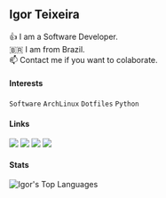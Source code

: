 ## Igor Teixeira

👍 I am a Software Developer.\
🇧🇷 I am from Brazil.\
📫 Contact me if you want to colaborate.

#### Interests
`Software` `ArchLinux` `Dotfiles` `Python`

#### Links
[![](https://img.shields.io/badge/Blog-igortxra.log-grey?labelColor=yellow)](https://igortxra.github.io/blog)
[![](https://img.shields.io/badge/YouTube-Igor_Teixeira-grey?labelColor=red)](https://www.youtube.com/channel/UC8rj6DdqwmMV5sFNgOfGYOg)
[![](https://img.shields.io/badge/LinkedIn-Igor_Teixeira-grey?labelColor=blue)](https://www.linkedin.com/in/igortxra)
[![](https://img.shields.io/badge/E--mail-igorxteixeira@gmail.com-grey?labelColor=green)](mailto:igorxteixeira@gmail.com)


#### Stats
![Igor's Top Languages](https://github-readme-stats-alpha-vert-55.vercel.app/api/top-langs/?username=igortxra&layout=compact&theme=dracula&show_icons=true&hide=javascript)

